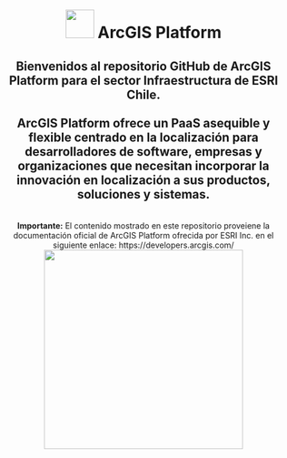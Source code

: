 <div id="title" align="center">   <h1><img src="https://www.esri.com/content/dam/esrisites/en-us/common/icons/product-logos/arcgis-platform-220.png" width="50"/> ArcGIS Platform </h1></div>

<div id="header" align="center">
  <h2>Bienvenidos al repositorio GitHub de ArcGIS Platform para el sector Infraestructura de ESRI Chile.<br>
    <br>
    ArcGIS Platform ofrece un PaaS asequible y flexible centrado en la localización para desarrolladores de software, empresas y organizaciones que necesitan incorporar la innovación en localización a sus productos, soluciones y sistemas.</h2><br>
    <b>Importante:</b> El contenido mostrado en este repositorio proveiene la documentación oficial de ArcGIS Platform ofrecida por ESRI Inc. en el siguiente enlace: https://developers.arcgis.com/<br>
    <img src="https://www.esri.com/content/dam/esrisites/en-us/arcgis/location-services/overview/assets/arcgis-platform-large-banner-fg.png" width="350"/><br>
</div>
